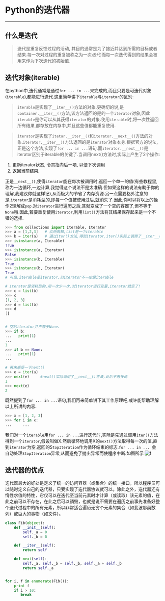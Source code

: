 # Python的迭代器
---

## 什么是迭代
> 迭代是重复反馈过程的活动, 其目的通常是为了接近并达到所需的目标或者结果.每一次对过程的重复被称之为一次*迭代*,而每一次迭代得到的结果会被用来作为下次迭代的初始值.

## 迭代对象(iterable)

在python中,迭代通常是通过`for ... in ...`来完成的,而且只要是可迭代对象(`iterable`),都能进行迭代.这里简单讲下`iterable`与`iterator`的区别:

> `iterable`是实现了`__iter__()`方法的对象.更确切的说,是`container.__iter__()`方法,该方法返回的是的一个`iterator`对象,因此`iterable`是你可以从其获得`iterator`的对象.使用`iterable`时,将一次性返回所有结果,都存放在内存中,并且这些值都能重复使用.



> `iterator`是实现了`itetor.__iter__()`和`iterator.__next__()`方法的对象.`iterator.__iter__()`方法返回的是`iterator`对象本身.根据官方的说法,正是这个方法,实现了`for ... in ...`语句.而`iterator.__next__()`是iterator区别于iterable的关键了.当调用next()方法时,实际上产生了2个操作:

1. 更新iterator状态, 令其指向后一项, 以便下次调用
2. 返回当前结果.

正是`__next__()`,使得`iterator`能在每次被调用时,返回一个单一的值(有些教程里,称为一边循环,一边计算,我觉得这个说法不是太准确.但如果这样的说法有助于你的理解,我建议你就这样记),从而极大的节省了内存资源.另一点需要格外注意的是,`iterator`是消耗型的,即每一个值被使用过后,就消失了.因此,你可以将以上的操作2理解成`pop`.对`iterator`进行遍历之后,其就变成了一个空的容器了,但不等于`None`哦.因此,若要重复使用`iterator`,利用`list()`方法将其结果保存起来是一个不错的选择.


```python
>>> from collections import Iterable, Iterator
>>> a = [1,2,3]   # 众所周知,list是一个iterable
>>> b = iter(a)   # 通过iter()方法,得到iterator,iter()实际上调用了__iter__(),此后不再多说
>>> isinstance(a, Iterable)
True
>>> isinstance(a, Iterator)
False
>>> isinstance(b, Iterable)
True
>>> isinstance(b, Iterator)
True
# 可见,iterable是iterator,但iterator不一定是iterable

# iterator是消耗型的,用一次少一次.对iterator进行变量,iterator就空了!
>>> c = list(b)
>>> c
[1, 2, 3]
>>> d = list(b)
>>> d
[]


# 空的iterator并不等于None.
>>> if b:
...   print(1)
...
1
>>> if b == None:
...   print(1)
...

# 再来感受一下next()
>>> e = iter(a)
>>> next(e)     #next()实际调用了__next__()方法,此后不再多说
1
>>> next(e)
2

```

既然提到了`for ... in ...`语句,我们再来简单讲下其工作原理吧,或许能帮助理解以上所讲的内容.

```python
>>> x = [1, 2, 3]
>>> for i in x:
...     ...
```

我们对一个`iterable`用`for ... in ...`进行迭代时,实际是先通过调用`iter()`方法得到一个`iterator`,假设叫做X.然后循环地调用X的`next()`方法取得每一次的值,直到`iterator`为空,返回的S`topIteration`作为循环结束的标志.`for ... in ... `会自动处理`StopIteration`异常,从而避免了抛出异常而使程序中断.如图所示
![f ](img/for-in.png)

## 迭代器的优点
迭代器最大的好处是定义了统一的访问容器（或集合）的统一接口，所以程序员可以随时定义自己的迭代器，只要实现了迭代器协议就可以。除此之外，迭代器还有惰性求值的特性，它仅可以在迭代至当前元素时才计算（或读取）该元素的值，在此之前可以不存在，在此之后可以销毁，也就是说不需要在遍历之前事先准备好整个迭代过程中的所有元素，所以非常适合遍历无穷个元素的集合（如斐波那契数列）或巨大的事物（如文件）。

```python
class Fib(object):
    def __init__(self):
        self._a = 0
        self._b = 0

    def __iter__(self):
        return self

    def next(self):
        self._a, self._b = self._b, self._a + self._b
        return self._a


for i, f in enumerate(Fib()):
    print f
    if i > 10:
       break
```
